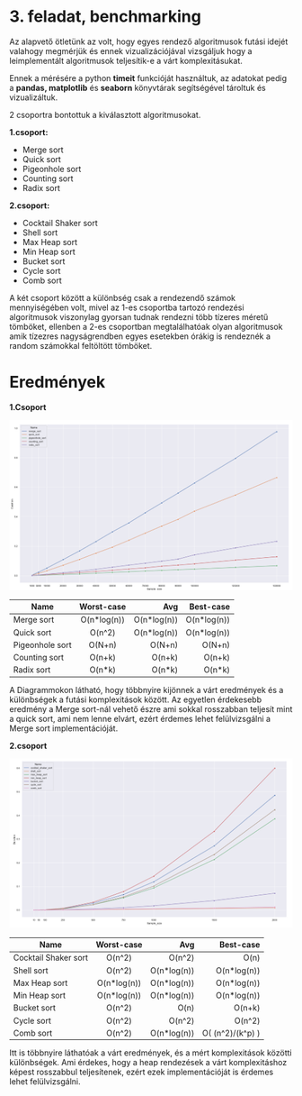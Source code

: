 # 3. feladat, benchmarking

Az alapvető ötletünk az volt, hogy egyes rendező algoritmusok futási idejét valahogy megmérjük és ennek vizualizációjával
vizsgáljuk hogy a leimplementált algoritmusok teljesítik-e a várt komplexitásukat.

Ennek a mérésére a python **timeit** funkcióját használtuk, az adatokat pedig a **pandas, matplotlib** és **seaborn** 
könyvtárak segítségével tároltuk és vizualizáltuk.

2 csoportra bontottuk a kiválasztott algoritmusokat.

**1.csoport:**
- Merge sort
- Quick sort
- Pigeonhole sort
- Counting sort
- Radix sort

**2.csoport:**
- Cocktail Shaker sort
- Shell sort
- Max Heap sort
- Min Heap sort
- Bucket sort
- Cycle sort
- Comb sort

A két csoport között a különbség csak a rendezendő számok mennyiségében volt, mivel az 1-es csoportba tartozó
rendezési algoritmusok viszonylag gyorsan tudnak rendezni több tízeres méretű tömböket, ellenben a 2-es csoportban megtalálhatóak
olyan algoritmusok amik tízezres nagyságrendben egyes esetekben órákig is rendeznék a random számokkal feltöltött tömböket. 

# Eredmények

**1.Csoport**  

![img.png](img.png)

| Name       | Worst-case           | Avg  | Best-case|
| ------------- |:-------------:| -----:|-----:|
| Merge sort    | O(n*log(n))| O(n*log(n))|O(n*log(n))    |
| Quick sort     | O(n^2)      |   O(n*log(n))  |O(n*log(n))   |
| Pigeonhole sort | O(N+n)     |    O(N+n) |O(N+n)  |
| Counting sort |    O(n+k)   |    O(n+k) |O(n+k) |
| Radix sort | O(n*k)     |    O(n*k)  |   O(n*k)       |

A Diagrammokon látható, hogy többnyire kijönnek a várt eredmények és a különbségek a futási komplexitások között.
Az egyetlen érdekesebb eredmény a Merge sort-nál vehető észre ami sokkal rosszabban teljesít mint a quick sort, ami nem
lenne elvárt, ezért érdemes lehet felülvizsgálni a Merge sort implementációját.

**2.csoport**

![img_1.png](img_1.png)

| Name       | Worst-case           | Avg  | Best-case|
| ------------- |:-------------:| -----:|-----:|
| Cocktail Shaker sort    | O(n^2)| O(n^2)|O(n)    |
| Shell sort    | O(n^2)      |   O(n*log(n))  |O(n*log(n))   |
| Max Heap sort | O(n*log(n)) |   O(n*log(n)) |O(n*log(n))  |
| Min Heap sort |  O(n*log(n))|   O(n*log(n)) |O(n*log(n)) |
| Bucket sort | O(n^2)      |    O(n)  |   O(n+k)       |
| Cycle sort |   O(n^2)   |    O(n^2) |O(n^2) |
| Comb sort | O(n^2)     |    O(n*log(n))  |   O( (n^2)/(k^p) )  |


Itt is többnyire láthatóak a várt eredmények, és a mért komplexitások közötti különbségek. Ami érdekes, hogy a heap rendezések
a várt komplexitáshoz képest rosszabbul teljesítenek, ezért ezek implementációját is érdemes lehet felülvizsgálni.
